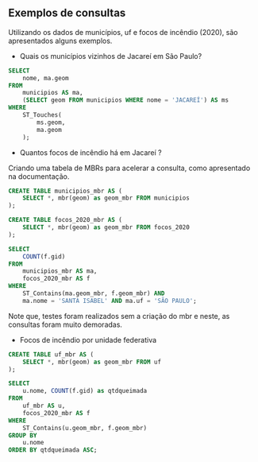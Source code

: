 ## Exemplos de consultas

Utilizando os dados de municípios, uf e focos de incêndio (2020), são apresentados alguns exemplos.

* Quais os municípios vizinhos de Jacareí em São Paulo?

```sql
SELECT
	nome, ma.geom
FROM
	municipios AS ma,
	(SELECT geom FROM municipios WHERE nome = 'JACAREÍ') AS ms
WHERE
	ST_Touches(
		ms.geom,
		ma.geom
	);
```
* Quantos focos de incêndio há em Jacareí ? 

Criando uma tabela de MBRs para acelerar a consulta, como apresentado na documentação.

```sql
CREATE TABLE municipios_mbr AS (
    SELECT *, mbr(geom) as geom_mbr FROM municipios
);

CREATE TABLE focos_2020_mbr AS (
    SELECT *, mbr(geom) as geom_mbr FROM focos_2020
);
```

```sql
SELECT 
    COUNT(f.gid) 
FROM 
    municipios_mbr AS ma, 
    focos_2020_mbr AS f 
WHERE 
    ST_Contains(ma.geom_mbr, f.geom_mbr) AND 
    ma.nome = 'SANTA ISABEL' AND ma.uf = 'SÃO PAULO';
```

Note que, testes foram realizados sem a criação do mbr e neste, as consultas foram muito demoradas.

* Focos de incêndio por unidade federativa

```sql
CREATE TABLE uf_mbr AS (
	SELECT *, mbr(geom) as geom_mbr FROM uf
);
```

```sql
SELECT
	u.nome, COUNT(f.gid) as qtdqueimada
FROM
	uf_mbr AS u,
	focos_2020_mbr AS f
WHERE
	ST_Contains(u.geom_mbr, f.geom_mbr)
GROUP BY
	u.nome
ORDER BY qtdqueimada ASC;
```

